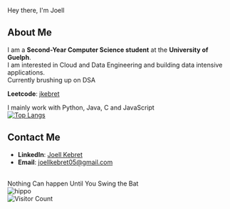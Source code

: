 Hey there, I'm Joell

## About Me
 I am a **Second-Year Computer Science student** at the **University of Guelph**. <br>
 I am interested in Cloud and Data Engineering and building data intensive applications. <br>
 Currently brushing up on DSA

 **Leetcode**: [jkebret](https://leetcode.com/u/jkebret/)

 I mainly work with Python, Java, C and JavaScript <br/>
 [![Top Langs](https://github-readme-stats.vercel.app/api/top-langs/?username=joellkebret&layout=compact&langs_count=5)](https://github.com/anuraghazra/github-readme-stats) <br/>

## Contact Me
- **LinkedIn**: [Joell Kebret](https://www.linkedin.com/in/joell-kebret-a0558a346/)
- **Email**: joellkebret05@gmail.com 

<br/>Nothing Can happen Until You Swing the Bat <br/>
![hippo](https://media3.giphy.com/media/aUovxH8Vf9qDu/giphy.gif) <br/>
![Visitor Count](https://komarev.com/ghpvc/?username=JoellKebret&label=Visitors&color=0e75b6&style=flat)
